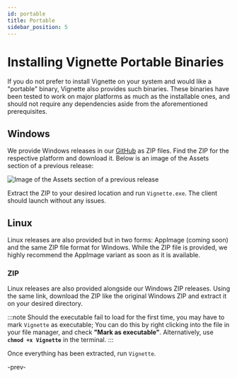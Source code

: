 ```yaml
---
id: portable
title: Portable
sidebar_position: 5
---
```


# Installing Vignette Portable Binaries

If you do not prefer to install Vignette on your system and would like a "portable" binary, Vignette also provides such binaries.
These binaries have been tested to work on major platforms as much as the installable ones, and should not require any dependencies
aside from the aforementioned prerequisites.

## Windows

We provide Windows releases in our [GitHub](https://github.com/vignetteapp/vignette/releases/latest) as ZIP files. Find the ZIP for the respective platform
and download it. Below is an image of the Assets section of a previous release:

![Image of the `Assets` section of a previous release](/img/install/assets.png)

Extract the ZIP to your desired location and run `Vignette.exe`. The client should launch without any issues.

## Linux

Linux releases are also provided but in two forms: AppImage (coming soon) and the same ZIP file format for Windows. While the ZIP file is provided, we highly
recommend the AppImage variant as soon as it is available.

### ZIP

Linux releases are also provided alongside our Windows ZIP releases. Using the same link, download the ZIP like the original Windows ZIP and extract it on your desired
directory.

:::note
Should the executable fail to load for the first time, you may have to mark `Vignette` as executable; You can do this by right clicking into the file in your file manager, and
check **"Mark as executable"**. Alternatively, use **`chmod +x Vignette`** in the terminal.
:::

Once everything has been extracted, run `Vignette`.

-prev-

